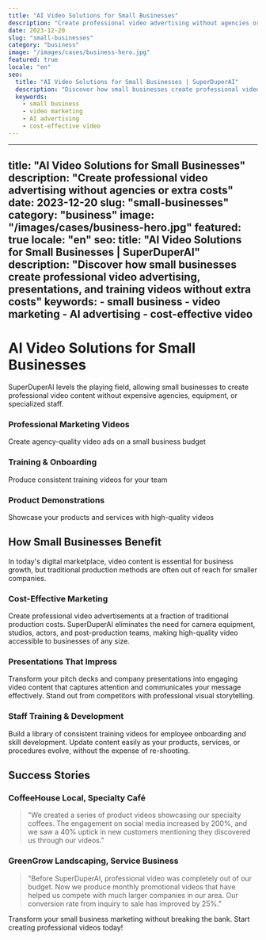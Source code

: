 ```yaml
---
title: "AI Video Solutions for Small Businesses"
description: "Create professional video advertising without agencies or extra costs"
date: 2023-12-20
slug: "small-businesses"
category: "business"
image: "/images/cases/business-hero.jpg"
featured: true
locale: "en"
seo:
  title: "AI Video Solutions for Small Businesses | SuperDuperAI"
  description: "Discover how small businesses create professional video advertising, presentations, and training videos without extra costs"
  keywords:
    - small business
    - video marketing
    - AI advertising
    - cost-effective video
---
```


---
title: "AI Video Solutions for Small Businesses"
description: "Create professional video advertising without agencies or extra costs"
date: 2023-12-20
slug: "small-businesses"
category: "business"
image: "/images/cases/business-hero.jpg"
featured: true
locale: "en"
seo:
  title: "AI Video Solutions for Small Businesses | SuperDuperAI"
  description: "Discover how small businesses create professional video advertising, presentations, and training videos without extra costs"
  keywords:
    - small business
    - video marketing
    - AI advertising
    - cost-effective video
---

# AI Video Solutions for Small Businesses

SuperDuperAI levels the playing field, allowing small businesses to create professional video content without expensive agencies, equipment, or specialized staff.

### Professional Marketing Videos

Create agency-quality video ads on a small business budget

  ### Training & Onboarding

Produce consistent training videos for your team

  ### Product Demonstrations

Showcase your products and services with high-quality videos

## How Small Businesses Benefit

In today's digital marketplace, video content is essential for business growth, but traditional production methods are often out of reach for smaller companies.

### Cost-Effective Marketing

Create professional video advertisements at a fraction of traditional production costs. SuperDuperAI eliminates the need for camera equipment, studios, actors, and post-production teams, making high-quality video accessible to businesses of any size.

### Presentations That Impress

Transform your pitch decks and company presentations into engaging video content that captures attention and communicates your message effectively. Stand out from competitors with professional visual storytelling.

### Staff Training & Development

Build a library of consistent training videos for employee onboarding and skill development. Update content easily as your products, services, or procedures evolve, without the expense of re-shooting.

## Success Stories

### CoffeeHouse Local, Specialty Café

> "We created a series of product videos showcasing our specialty coffees. The engagement on social media increased by 200%, and we saw a 40% uptick in new customers mentioning they discovered us through our videos."

### GreenGrow Landscaping, Service Business

> "Before SuperDuperAI, professional video was completely out of our budget. Now we produce monthly promotional videos that have helped us compete with much larger companies in our area. Our conversion rate from inquiry to sale has improved by 25%."

  Transform your small business marketing without breaking the bank. Start
  creating professional videos today!

